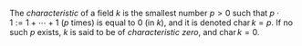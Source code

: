 The *characteristic* of a field $k$ is the smallest number $p > 0$ such that $p \cdot 1 := 1 + \cdots + 1$ ($p$ times) is equal to $0$ (in $k$), and it is denoted $\mathop{\mathrm{char}} k = p$. If no such $p$ exists, $k$ is said to be of *characteristic zero*, and  $\mathop{\mathrm{char}} k = 0$.
